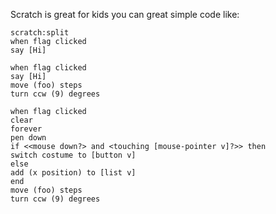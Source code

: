 Scratch is great for kids you can great simple code like:

    scratch:split
    when flag clicked
    say [Hi]

    when flag clicked
    say [Hi]
    move (foo) steps
    turn ccw (9) degrees

    when flag clicked
    clear
    forever
    pen down
    if <<mouse down?> and <touching [mouse-pointer v]?>> then
    switch costume to [button v]
    else
    add (x position) to [list v]
    end
    move (foo) steps
    turn ccw (9) degrees
